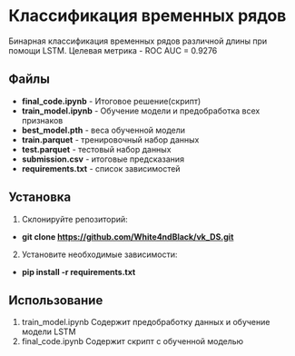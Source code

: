 # Классификация временных рядов

Бинарная классификация временных рядов различной длины при помощи LSTM.
Целевая метрика - ROC AUC = 0.9276

## Файлы

- **final_code.ipynb** - Итоговое решение(скрипт)
- **train_model.ipynb** - Обучение модели и предобработка всех признаков
- **best_model.pth** - веса обученной модели
- **train.parquet** - тренировочный набор данных
- **test.parquet** - тестовый набор данных
- **submission.csv** - итоговые предсказания
- **requirements.txt** - список зависимостей

## Установка

1. Склонируйте репозиторий:

- **git clone https://github.com/White4ndBlack/vk_DS.git**

2. Установите необходимые зависимости:

- **pip install -r requirements.txt**

## Использование

1. train_model.ipynb Содержит предобработку данных и обучение модели LSTM
2. final_code.ipynb Содержит скрипт c обученной моделью






